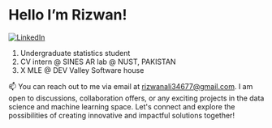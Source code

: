 # Hello I’m Rizwan!
[![LinkedIn](https://img.shields.io/badge/-LinkedIn-blue?style=flat&logo=Linkedin&logoColor=white)](https://www.linkedin.com/in/rizwan-muzammal-9a3557299/)

1. Undergraduate statistics student
2. CV intern @ SINES AR lab @ NUST, PAKISTAN 
3. X MLE @ DEV Valley Software house


📫 You can reach out to me via email at rizwanali34677@gmail.com. I am open to discussions, collaboration offers, or any exciting projects in the data science and machine learning space. Let's connect and explore the possibilities of creating innovative and impactful solutions together!
<!---
Rizwanali324/Rizwanali324 is a ✨ special ✨ repository because its `README.md` (this file) appears on your GitHub profile.
You can click the Preview link to take a look at your changes.
--->
